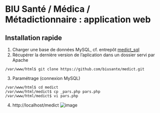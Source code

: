 # BIU Santé / Médica / Métadictionnaire : application web

## Installation rapide

1. Charger une base de données MySQL, cf. entrepôt [medict_sql](https://github.com/biusante/medict_sql#readme)
2. Récupérer la dernière version de l’aplication dans un dossier servi par Apache
~~~~
/var/www/html$ git clone https://github.com/biusante/medict.git
~~~~
3. Paramétrage (connexion MySQL)
~~~~
/var/www/html$ cd medict
/var/www/html/medict$ cp _pars.php pars.php
/var/www/html/medict$ vi pars.php
~~~~
4. http://localhost/medict
![image](https://user-images.githubusercontent.com/5686231/201225285-fd59f3a1-9cc0-4948-94b1-2459d14a2a28.png)


